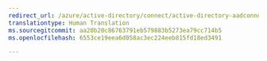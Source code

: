 ```yaml
---
redirect_url: /azure/active-directory/connect/active-directory-aadconnectsync-change-the-configuration
translationtype: Human Translation
ms.sourcegitcommit: aa20b20c86763791eb579883b5273ea79cc714b5
ms.openlocfilehash: 6553ce19eea6d058ac3ec224eeb815fd18ed3491

---
```




<!--HONumber=Feb17_HO2-->


